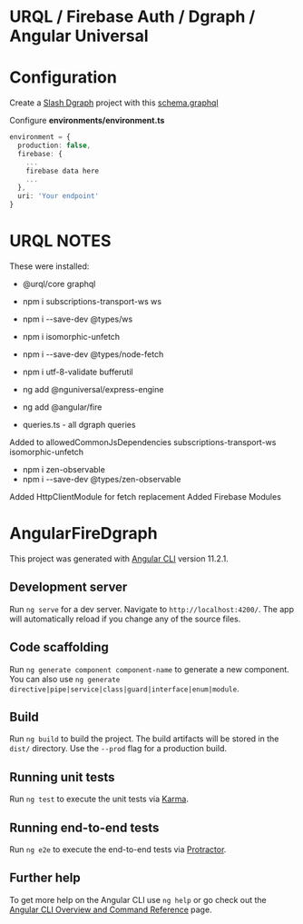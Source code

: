 # URQL / Firebase Auth / Dgraph / Angular Universal

# Configuration

Create a [Slash Dgraph](https://slash.dgraph.io/) project with this [schema.graphql](schema.graphql)

Configure **environments/environment.ts**

```typescript
environment = {
  production: false,
  firebase: {
    ...
    firebase data here
    ...
  },
  uri: 'Your endpoint'
}
```

# URQL NOTES

These were  installed:

- @urql/core graphql

- npm i subscriptions-transport-ws ws
- npm i --save-dev @types/ws

- npm i isomorphic-unfetch
- npm i --save-dev @types/node-fetch

- npm i utf-8-validate bufferutil

- ng add @nguniversal/express-engine
- ng add @angular/fire

- queries.ts - all dgraph queries

Added to allowedCommonJsDependencies
subscriptions-transport-ws
isomorphic-unfetch

- npm i zen-observable
- npm i --save-dev @types/zen-observable

Added HttpClientModule for fetch replacement
Added Firebase Modules

# AngularFireDgraph

This project was generated with [Angular CLI](https://github.com/angular/angular-cli) version 11.2.1.

## Development server

Run `ng serve` for a dev server. Navigate to `http://localhost:4200/`. The app will automatically reload if you change any of the source files.

## Code scaffolding

Run `ng generate component component-name` to generate a new component. You can also use `ng generate directive|pipe|service|class|guard|interface|enum|module`.

## Build

Run `ng build` to build the project. The build artifacts will be stored in the `dist/` directory. Use the `--prod` flag for a production build.

## Running unit tests

Run `ng test` to execute the unit tests via [Karma](https://karma-runner.github.io).

## Running end-to-end tests

Run `ng e2e` to execute the end-to-end tests via [Protractor](http://www.protractortest.org/).

## Further help

To get more help on the Angular CLI use `ng help` or go check out the [Angular CLI Overview and Command Reference](https://angular.io/cli) page.
